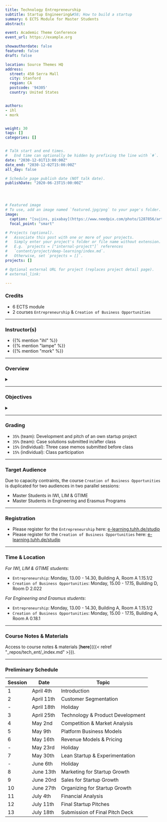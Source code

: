 ```yaml
---
title: Technology Entrepreneurship
subtitle: Startup Engineering&#58; How to build a startup
summary: 6 ECTS Module for Master Students
abstract: 

event: Academic Theme Conference
event_url: https://example.org

showauthordate: false
featured: false
draft: false

location: Source Themes HQ
address:
  street: 450 Serra Mall
  city: Stanford
  region: CA
  postcode: '94305'
  country: United States


authors:
- ihl
- mork


weight: 30
tags: []
categories: []


# Talk start and end times.
#   End time can optionally be hidden by prefixing the line with `#`.
date: "2030-12-01T13:00:00Z"
date_end: "2030-12-02T15:00:00Z"
all_day: false

# Schedule page publish date (NOT talk date).
publishDate: "2020-06-23T15:00:00Z"




# Featured image
# To use, add an image named `featured.jpg/png` to your page's folder. 
image:
  caption: "[sujins, pixabay](https://www.needpix.com/photo/1287856/artificial-intelligence-technology-futuristic-science-intelligence-business-free-pictures-free-photos-free-images), [cc0](https://creativecommons.org/share-your-work/public-domain/cc0/)"
  focal_point: "smart"

# Projects (optional).
#   Associate this post with one or more of your projects.
#   Simply enter your project's folder or file name without extension.
#   E.g. `projects = ["internal-project"]` references 
#   `content/project/deep-learning/index.md`.
#   Otherwise, set `projects = []`.
projects: []

# Optional external URL for project (replaces project detail page).
# external_link: 

---
```


### Credits

* 6 ECTS module
* 2 courses `Entrepreneurship` & `Creation of Business Opportunities`

***

### Instructor(s)

* {{% mention "ihl" %}}
* {{% mention "lampe" %}}
* {{% mention "mork" %}}

***

### Overview
<details class="description" close><summary data-close="Show" data-open="Hide"></summary>
Startups are temporary, team-based organizations, which can form independently, but also within established companies. They pursue one central objective: taking a business idea to market by finding and designing a repeatable and scalable business model. This entrepreneurial process involves gathering and combining resources that you do not (yet) possess and dealing with high uncertainty about what combinations of resources actually generate value. This course module is designed to introduce students to a systematic Startup Engineering approach to master the process of taking a business idea to market in light of resource contraints and uncertainty.
<br><br>
Startup Engineering takes an iterative approach, in that it favors variety and alternatives over one detailed, linear five-year business plan to reach steady state operations. From a problem solving and systems thinking perspective, Startup Engineers create different possible versions of a new venture and alternative hypotheses about value creation for customers and value capture vis-à-vis competitors. To test critical hypotheses early on, Startup Engineers engage in an evidence-based, experimental trial-and-error learning process that measures real progress.
<br><br>
The workflow in this course module is comprised of three elements:

1. {{< hl >}}(Flipped) classroom{{< /hl >}}: learning about and discussing concepts and tools currently prevailing in theory and practice of modern technology entrepreneurship.
2. {{< hl >}}Problem-based learning{{< /hl >}}: deepen an understanding of the concepts and tools by seeing them applied and applying them to real company cases.
3. {{< hl >}}Experiential learning{{< /hl >}}: applying the concepts and tools in teams to an own new startup project.

Students are invited to apply to this course module already with a startup idea and/ or team, but this is not a requirement. We will form teams and ideas in the beginning of the course. 
</details>

***

### Objectives

<details class="description" close><summary data-close="Show" data-open="Hide"></summary>

Upon completion of this course module, students will be able to:
* Apply a modern innovation toolkit relevant in both the startup & corporate world
* Analyze business opportunities in terms of its constituent elements
* Design new business models by gathering and combining relevant ideas, facts and information 
* Evaluate business opportunities and derive judgment about next steps & decisions

This course module can prepare students for the following career paths: 
* Startup founder
* Early employee in a startup
* New business development in established corporations
* Venture capital investing 

</details>


***

### Grading

* `35%` (team): Development and pitch of an own startup project
* `35%` (team): Case solutions submitted in/after class
* `15%` (individual): Three case memos submitted before class
* `15%` (individual): Class participation


***

### Target Audience

Due to capacity contraints, the course `Creation of Business Opportunities` is duplicated for two audiences in two parallel sessions:

* Master Students in IWI, LIM & GTIME
* Master Students in Engineering and Erasmus Programs


***

### Registration

* Please register for the `Entrepreneurship` here: [e-learning.tuhh.de/studip](https://e-learning.tuhh.de/studip/dispatch.php/course/details?sem_id=da059b568d446040932419bfd75d3cbf&again=yes)
* Please register for the `Creation of Business Opportunities` here: [e-learning.tuhh.de/studip](https://e-learning.tuhh.de/studip/dispatch.php/course/details?sem_id=c616db4f8495c86efbd0c4a3b0060dc5&again=yes)


***

### Time & Location

*For IWI, LIM & GTIME students*: 
* `Entrepreneurship`: Monday, 13.00 - 14.30, Building A, Room A 1.15.1/2
* `Creation of Business Opportunities`: Monday, 15.00 - 17.15, Building D, Room D 2.022


*For Engineering and Erasmus students*: 
* `Entrepreneurship`: Monday, 13.00 - 14.30, Building A, Room A 1.15.1/2
* `Creation of Business Opportunities`: Monday, 15.00 - 17.15, Building A, Room A 0.18.1


***

### Course Notes & Materials

Access to course notes & materials [**here**]({{< relref "_repos/tech_ent/_index.md" >}}).

***

### Preliminary Schedule


| Session | Date | Topic |
| --- | --- | --- |
| 1 | April 4th | Introduction |
| 2 | April 11th | Customer Segmentation |
| - | April 18th | Holiday |
| 3 | April 25th | Technology & Product Development |
| 4 | May 2nd | Competition & Market Analysis |
| 5 | May 9th | Platform Business Models | 
| 6 | May 16th | Revenue Models & Pricing |
| - | May 23rd | Holiday |
| 7 | May 30th | Lean Startup & Experimentation |
| - | June 6th | Holiday |
| 8 | June 13th | Marketing for Startup Growth |
| 9 | June 20rd | Sales for Startup Growth |
| 10 | June 27th | Organizing for Startup Growth |
| 11 | July 4th | Financial Analysis |
| 12 | July 11th | Final Startup Pitches |
| 13 | July 18th | Submission of Final Pitch Deck |
